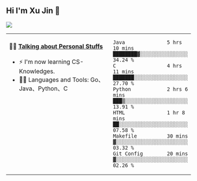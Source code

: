
## Hi I'm Xu Jin 👋
![](https://komarev.com/ghpvc/?username=jiayouxujin&color=brightgreen&label=PROFILE+VIEWS)



<table align="center">
<tr>
<td valign="top" width="60%">

#### 🏋️‍♀️ <a href="https://github.com/jiayouxujin" target="_blank">Talking about Personal Stuffs</a>
<!-- recent_releases starts -->

- ⚡  I'm now learning CS-Knowledges.  
- 🏊‍♂️ Languages and Tools: Go、Java、Python、C
<!-- recent_releases ends -->
</td>
<td>
 
<!--START_SECTION:waka-->

```text
Java              5 hrs 10 mins   ████████▓░░░░░░░░░░░░░░░░   34.24 %
C                 4 hrs 11 mins   ███████░░░░░░░░░░░░░░░░░░   27.70 %
Python            2 hrs 6 mins    ███▒░░░░░░░░░░░░░░░░░░░░░   13.91 %
HTML              1 hr 8 mins     ██░░░░░░░░░░░░░░░░░░░░░░░   07.58 %
Makefile          30 mins         ▓░░░░░░░░░░░░░░░░░░░░░░░░   03.32 %
Git Config        20 mins         ▓░░░░░░░░░░░░░░░░░░░░░░░░   02.26 %
```

<!--END_SECTION:waka-->
 
</td>
</tr>
</table>





